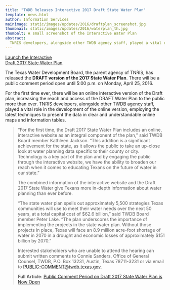 ```yaml
---
title: "TWDB Releases Interactive 2017 Draft State Water Plan"
template: news.html
author: Information Services
mainimage: static/images/updates/2016/draftplan_screenshot.jpg
thumbnail: static/images/updates/2016/waterplan_th.jpg
thumbalt: A small screenshot of the Interactive Water Plan
abstract:
  TNRIS developers, alongside other TWDB agency staff, played a vital role in the development of the Interactive Draft Water Plan.
---
```

<a class="btn btn-success btn-lg pull-right" href="https://2017.texasstatewaterplan.org/statewide"> <i class="glyphicon glyphicon-new-window"></i> Launch the Interactive <br> Draft 2017 State Water Plan</a>

The Texas Water Development Board, the parent agency of TNRIS, has released the **DRAFT version of the 2017 State Water Plan**. There will be a public comment period open until 5:00 p.m. on Monday, April 25, 2016.

For the first time ever, there will be an online interactive version of the Draft plan, increasing the reach and access of the DRAFT Water Plan to the public more than ever. TNRIS developers, alongside other TWDB agency staff, played a vital role in the development of the online version, employing the latest techniques to present the data in clear and understandable online maps and information tables.

> “For the first time, the Draft 2017 State Water Plan includes an online, interactive website as an integral component of the plan,” said TWDB Board member Kathleen Jackson. “This addition is a significant achievement for the state, as it allows the public to take an up-close look at water planning data specific to their county or city. Technology is a key part of the plan and by engaging the public through the interactive website, we have the ability to broaden our reach when it comes to educating Texans on the future of water in our state.”
> 
> The combined information of the interactive website and the Draft 2017 State Water give Texans more in-depth information about water planning than ever before.
> 
> “The state water plan spells out approximately 5,500 strategies Texas communities will use to meet their water needs over the next 50 years, at a total capital cost of $62.6 billion,” said TWDB Board member Peter Lake. “The plan underscores the importance of implementing the projects in the state water plan. Without those projects in place, Texas will face an 8.9 million acre-foot shortage of water in 2070 in a drought and economic losses of approximately $151 billion by 2070.”
> 
> Interested stakeholders who are unable to attend the hearing can submit written comments to Connie Sanders, Office of General Counsel, TWDB, P.O. Box 13231, Austin, Texas 78711-3231 or via email to PUBLIC-COMMENT@twdb.texas.gov.
> 
> **Full Article**:
> [Public Comment Period on Draft 2017 State Water Plan is Now Open](http://www.twdb.texas.gov/newsmedia/press_releases/2016/03/draftplan.asp)
